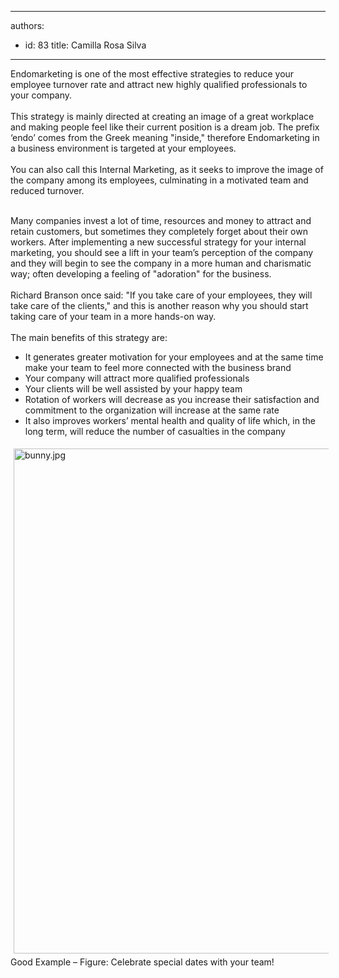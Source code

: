 

---
authors:
  - id: 83
    title: Camilla Rosa Silva
---




<span class='intro'> <div>Endomarketing is one of the most effective strategies to reduce your employee turnover rate and attract new highly qualified professionals to your company. <br></div><div><br></div><div>This strategy is mainly directed at creating an image of a great workplace and making people feel like their current position is a dream job. The prefix ‘endo’ comes from the Greek meaning &quot;inside,&quot; therefore Endomarketing in a business environment is targeted at your employees. <br></div><div><br></div><div>You can also call this Internal Marketing, as it seeks to improve the image of the company among its employees, culminating in a motivated team and reduced turnover.</div><div><br></div> </span>

<div>Many companies invest a lot of time, resources and money to attract and retain customers, but sometimes they completely forget about their own workers. After implementing a new successful strategy for your internal marketing, you should see a lift in your team’s perception of the company and they will begin to see the company in a more human and charismatic way; often developing a feeling of &quot;adoration&quot; for the business.</div><div>
   <br>
</div><div>Richard Branson once said&#58; &quot;If you take care of your employees, they will take care of the clients,&quot; and this is another&#160;reason why you should start taking care of your team in a more hands-on way. 
   <br></div><div>
   <br>
</div><div>The main benefits of this strategy are&#58;</div><ul><li>It generates greater motivation for your employees and at the same time make your team to feel more connected with the business brand</li><li>Your company will attract more qualified professionals</li><li>Your clients will be well assisted by your happy team</li><li>Rotation of workers will decrease as you increase their satisfaction and commitment to the organization will increase at the same rate</li><li>It also improves workers’ mental health and quality of life which, in the long term, will reduce the number of casualties in the company</li></ul><div>
   <img src="/SiteAssets/do-you-have-an-endomarketing-strategy-in-your-company/bunny.jpg" alt="bunny.jpg" style="margin&#58;5px;width&#58;808px;" />
   <br>
</div>
Good Example – Figure&#58; Celebrate special dates with your team!


